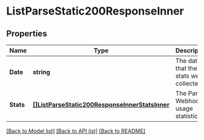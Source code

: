 # ListParseStatic200ResponseInner

## Properties

Name | Type | Description | Notes
------------ | ------------- | ------------- | -------------
**Date** | **string** | The date that the stats were collected. |
**Stats** | [**[]ListParseStatic200ResponseInnerStatsInner**](ListParseStatic200ResponseInnerStatsInner.md) | The Parse Webhook usage statistics. |

[[Back to Model list]](../README.md#documentation-for-models) [[Back to API list]](../README.md#documentation-for-api-endpoints) [[Back to README]](../README.md)



